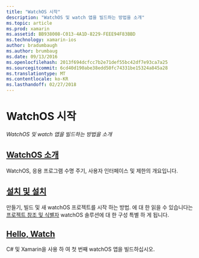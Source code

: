 ```yaml
---
title: "WatchOS 시작"
description: "WatchOS 및 watch 앱을 빌드하는 방법을 소개"
ms.topic: article
ms.prod: xamarin
ms.assetid: BB938008-C013-4A1D-8229-FEEE94F83BBD
ms.technology: xamarin-ios
author: bradumbaugh
ms.author: brumbaug
ms.date: 09/13/2016
ms.openlocfilehash: 2013f694dcfcc7b2e71def55bc42df7e93ca7a25
ms.sourcegitcommit: 6cd40d190abe38edd50fc74331be15324a845a28
ms.translationtype: MT
ms.contentlocale: ko-KR
ms.lasthandoff: 02/27/2018
---
```

# <a name="getting-started-with-watchos"></a>WatchOS 시작

_WatchOS 및 watch 앱을 빌드하는 방법을 소개_

## <a name="introduction-to-watchosioswatchosget-startedintro-to-watchosmd"></a>[WatchOS 소개](~/ios/watchos/get-started/intro-to-watchos.md)

WatchOS, 응용 프로그램 수명 주기, 사용자 인터페이스 및 제한의 개요입니다.

## <a name="setup--installationioswatchosget-startedinstallationmd"></a>[설치 및 설치](~/ios/watchos/get-started/installation.md)

만들기, 빌드 및 새 watchOS 프로젝트를 시작 하는 방법.
에 대 한 읽을 수 있습니다는 [프로젝트 참조 및 식별자](~/ios/watchos/get-started/project-references.md) watchOS 솔루션에 대 한 구성 특별 하 게 됩니다.

## <a name="hello-watchioswatchosget-startedhello-watchmd"></a>[Hello, Watch](~/ios/watchos/get-started/hello-watch.md)

C# 및 Xamarin을 사용 하 여 첫 번째 watchOS 앱을 빌드하십시오.

